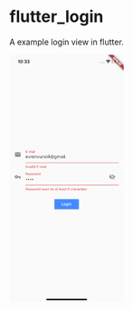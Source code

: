 # flutter_login

A example login view in flutter.

<img src="/screenshot/login.png" width="40%" alt="Login View">